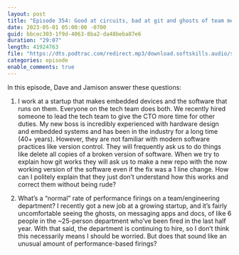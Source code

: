 ```yaml
---
layout: post
title: "Episode 354: Good at circuits, bad at git and ghosts of team members past"
date: 2023-05-01 05:00:00 -0700
guid: bbcec303-1f9d-4063-8ba2-da48beba87e6
duration: "29:07"
length: 41924763
file: "https://dts.podtrac.com/redirect.mp3/download.softskills.audio/sse-354.mp3"
categories: episode
enable_comments: true
---
```


In this episode, Dave and Jamison answer these questions:

1. I work at a startup that makes embedded devices and the software that runs on them. Everyone on the tech team does both. We recently hired someone to lead the tech team to give the CTO more time for other duties. My new boss is incredibly experienced with hardware design and embedded systems and has been in the industry for a long time (40+ years). However, they are not familiar with modern software practices like version control. They will frequently ask us to do things like delete all copies of a broken version of software. When we try to explain how git works they will ask us to make a new repo with the now working version of the software even if the fix was a 1 line change. How can I politely explain that they just don’t understand how this works and correct them without being rude?

2. What’s a “normal” rate of performance firings on a team/engineering department? I recently got a new job at a growing startup, and it’s fairly uncomfortable seeing the ghosts, on messaging apps and docs, of like 6 people in the ~25-person department who’ve been fired in the last half year. With that said, the department is continuing to hire, so I don’t think this necessarily means I should be worried. But does that sound like an unusual amount of performance-based firings?
